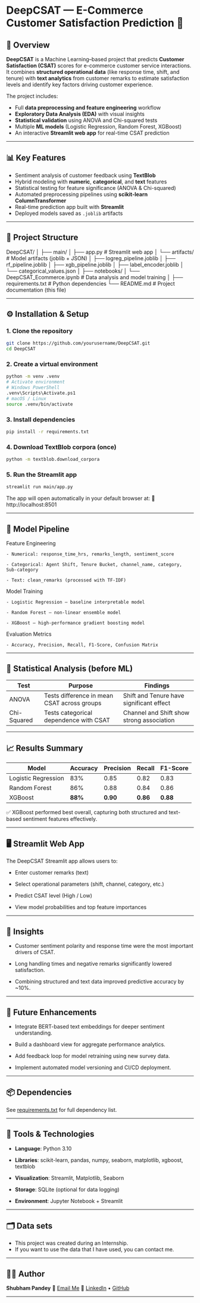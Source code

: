 # DeepCSAT — E-Commerce Customer Satisfaction Prediction 🎯

## 🧠 Overview
**DeepCSAT** is a Machine Learning–based project that predicts **Customer Satisfaction (CSAT)** scores for e-commerce customer service interactions.  
It combines **structured operational data** (like response time, shift, and tenure) with **text analytics** from customer remarks to estimate satisfaction levels and identify key factors driving customer experience.

The project includes:
- Full **data preprocessing and feature engineering** workflow  
- **Exploratory Data Analysis (EDA)** with visual insights  
- **Statistical validation** using ANOVA and Chi-squared tests  
- Multiple **ML models** (Logistic Regression, Random Forest, XGBoost)  
- An interactive **Streamlit web app** for real-time CSAT prediction  

---

## 📊 Key Features
- Sentiment analysis of customer feedback using **TextBlob**
- Hybrid modeling with **numeric**, **categorical**, and **text** features  
- Statistical testing for feature significance (ANOVA & Chi-squared)  
- Automated preprocessing pipelines using **scikit-learn ColumnTransformer**  
- Real-time prediction app built with **Streamlit**
- Deployed models saved as `.joblib` artifacts  

---

## 🧩 Project Structure

DeepCSAT/
│
├── main/
│ ├── app.py # Streamlit web app
│ └── artifacts/ # Model artifacts (joblib + JSON)
│ ├── logreg_pipeline.joblib
│ ├── rf_pipeline.joblib
│ ├── xgb_pipeline.joblib
│ ├── label_encoder.joblib
│ └── categorical_values.json
│
├── notebooks/
│ └── DeepCSAT_Ecommerce.ipynb # Data analysis and model training 
│
├── requirements.txt # Python dependencies
└── README.md # Project documentation (this file)

---

## ⚙️ Installation & Setup

### 1. Clone the repository
```bash
git clone https://github.com/yourusername/DeepCSAT.git
cd DeepCSAT
```

### 2. Create a virtual environment
```bash
python -m venv .venv
# Activate environment
# Windows PowerShell
.venv\Scripts\Activate.ps1
# macOS / Linux
source .venv/bin/activate
```

### 3. Install dependencies
```bash
pip install -r requirements.txt
```

### 4. Download TextBlob corpora (once)
```bash
python -m textblob.download_corpora
```

### 5. Run the Streamlit app
```bash
streamlit run main/app.py
```
The app will open automatically in your default browser at:
🔗 http://localhost:8501

---

## 🧱 Model Pipeline

Feature Engineering

    - Numerical: response_time_hrs, remarks_length, sentiment_score

    - Categorical: Agent Shift, Tenure Bucket, channel_name, category, Sub-category

    - Text: clean_remarks (processed with TF-IDF)

Model Training

    - Logistic Regression — baseline interpretable model

    - Random Forest — non-linear ensemble model

    - XGBoost — high-performance gradient boosting model

Evaluation Metrics

    - Accuracy, Precision, Recall, F1-Score, Confusion Matrix

---

## 🧮 Statistical Analysis (before ML)
| Test        | Purpose                                     | Findings                                  |
| ----------- | ------------------------------------------- | ----------------------------------------- |
| ANOVA       | Tests difference in mean CSAT across groups | Shift and Tenure have significant effect  |
| Chi-Squared | Tests categorical dependence with CSAT      | Channel and Shift show strong association |


---

## 📈 Results Summary
| Model               | Accuracy | Precision | Recall   | F1-Score |
| ------------------- | -------- | --------- | -------- | -------- |
| Logistic Regression | 83%      | 0.85      | 0.82     | 0.83     |
| Random Forest       | 86%      | 0.88      | 0.84     | 0.86     |
| XGBoost             | **88%**  | **0.90**  | **0.86** | **0.88** |


✅ XGBoost performed best overall, capturing both structured and text-based sentiment features effectively.

---

## 🖥️ Streamlit Web App

The DeepCSAT Streamlit app allows users to:

- Enter customer remarks (text)

- Select operational parameters (shift, channel, category, etc.)

- Predict CSAT level (High / Low)

- View model probabilities and top feature importances

---

## 🧠 Insights

- Customer sentiment polarity and response time were the most important drivers of CSAT.

- Long handling times and negative remarks significantly lowered satisfaction.

- Combining structured and text data improved predictive accuracy by ~10%.

---

## 🚀 Future Enhancements

- Integrate BERT-based text embeddings for deeper sentiment understanding.

- Build a dashboard view for aggregate performance analytics.

- Add feedback loop for model retraining using new survey data.

- Implement automated model versioning and CI/CD deployment.

---

## 📦 Dependencies

See [requirements.txt](requirements.txt) for full dependency list.

---

## 🧰 Tools & Technologies

- **Language**: Python 3.10

- **Libraries**: scikit-learn, pandas, numpy, seaborn, matplotlib, xgboost, textblob

- **Visualization**: Streamlit, Matplotlib, Seaborn

- **Storage**: SQLite (optional for data logging)

- **Environment**: Jupyter Notebook + Streamlit

---

## 🗂️ Data sets
* This project was created during an Internship.
* If you want to use the data that I have used, you can contact me.

---

## 🙋‍♂️ Author

**Shubham Pandey**
📧 [Email Me](mailto:shubhamppandey1084@gmail.com)
🔗 [LinkedIn](https://www.linkedin.com/in/shubham-pandey-6a65a524a/) • [GitHub](https://github.com/Shubhampandey1git)

---